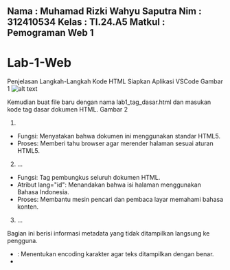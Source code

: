 Nama    : Muhamad Rizki Wahyu Saputra
Nim     : 312410534
Kelas   : TI.24.A5
Matkul  : Pemograman Web 1
--------------------------------------------------------------------------------------------------------------------------------------------------------------------------------
# Lab-1-Web
Penjelasan Langkah-Langkah Kode HTML
Siapkan Aplikasi VSCode
Gambar 1 ![alt text](?raw=true)

Kemudian buat file baru dengan nama lab1_tag_dasar.html dan masukan kode tag dasar dokumen
HTML.
Gambar 2
1. <!DOCTYPE html>
- Fungsi: Menyatakan bahwa dokumen ini menggunakan standar HTML5.
- Proses: Memberi tahu browser agar merender halaman sesuai aturan HTML5.

2. <html lang="id"> … </html>
- Fungsi: Tag pembungkus seluruh dokumen HTML.
- Atribut lang="id": Menandakan bahwa isi halaman menggunakan Bahasa Indonesia.
- Proses: Membantu mesin pencari dan pembaca layar memahami bahasa konten.

3. <head> … </head>
Bagian ini berisi informasi metadata yang tidak ditampilkan langsung ke pengguna.
- <meta charset="UTF-8">: Menentukan encoding karakter agar teks ditampilkan dengan benar.
- <title>: Judul halaman yang akan muncul di tab browser.
Dijalankan hasil kodenya di Browser dan hasilnya masih kosong:
Gambar 3

Kemudian masukan kode Judul utama halaman seperti gambar dibawah ini:
Gambar 4
4. <h1>Belajar Dasar HTML</h1>
- Fungsi: Menampilkan judul utama halaman.
- Proses: Ditampilkan dengan ukuran besar dan tebal, menandakan topik utama.
  
5. <p> … </p>
Paragraf pertama:
- Fungsi: Menjelaskan konteks pembelajaran HTML.
- Proses: Teks ditampilkan dalam format paragraf yang rapi.
- 
6. <h2>Paragraf pada HTML</h2>
- Fungsi: Subjudul untuk bagian yang membahas paragraf.
- Proses: Ditampilkan lebih kecil dari <h1>, menandakan bagian baru.
  Paragraf kedua:
Sekaligus di isi paragrafnya dan hasilnya:
Gambar 5

Kemudian masukan kode untuk menambahkan gambar seperti gambar dibawah ini:
Gambar 6
7. <h3>Menambahkan Gambar</h3>
- Fungsi: Subjudul untuk bagian gambar.
- Proses: Ditampilkan lebih kecil dari <h2>, menandakan subbagian.

8. <img src="logo_UPB.jpeg" title="Logo Universitas Pelita Bangsa">
- Fungsi: Menampilkan gambar.
- Atribut:
- src: Lokasi file gambar.
- title: Teks yang muncul saat mouse diarahkan ke gambar.
- Proses: Browser mencari file gambar dan menampilkannya di halaman.
✅ Pastikan file logo_UPB.jpeg berada di folder yang sama dengan file HTML agar gambar muncul.
Hasilnya:
Gambar 7

Kemudian tambahkan kode untuk menampilkan konten visual ke pengguna seperti gambar dibawah ini:
Gambar 8
9. <body> … </body>
Bagian utama yang menampilkan konten visual ke pengguna.

10. <nav> … </nav>
Bagian navigasi berisi tautan ke halaman lain.
- <a href="...">: Membuat tautan ke halaman lokal atau eksternal.
- Proses: Saat diklik, browser akan membuka halaman yang dituju.
11. <hr>
- Fungsi: Membuat garis horizontal sebagai pemisah visual.
- Proses: Memisahkan bagian navigasi dengan konten utama.
Hasilnya:
Gambar 9

Dan ini hasil semua kode langkah-langkah diatas:
Gambar 10

📌 Kesimpulan
Struktur HTML ini sudah lengkap dan benar untuk praktikum dasar:
*Tag dan Fungsi Utama*
<!DOCTYPE> = Menentukan standar HTML5
<html></html> = Membungkus seluruh dokumen HTML
<head></head> = Metadata dan judul halaman
<body></body> = Konten utama yang ditampilkan
<nav></nav> = Navigasi antar halaman
<a></a> = Tautan ke halaman lain
<hr> = Garis pemisah
<h1></h3> = Judul dan subjudul
<p></p> = Paragraf teks
<img> = Menampilkan gambar

